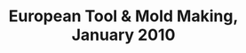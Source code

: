 ---
link: ""
title: "European Tool & Mold Making, January 2010"
description: ""
publishDate: ""
preview: ""
home: ""
summary: "Machining robots are growing in market demand owing to their attractiveness to manufacturing companies looking for a time- and money-saving alternative to CNC machine tools. Robotmaster software for programming 6-axis robots provides the same flexibility and speed as software used for programming CNC machine tools because it seamlessly integrates robot programming, simulation and code generation all within a CAD/CAM environment."
application: ""
industry: ""
article: "Robotics Software Allows a Machining Robot to be Programmed Just Like a CNC Machine Tool"
articleImagePath: "/assets/images/success/etmm_jan2010.jpg"
articleUrl: "https://www.robotmaster.com/assets/data/pdf/ETMM_janFeb10p28.pdf"
language: "en"
---